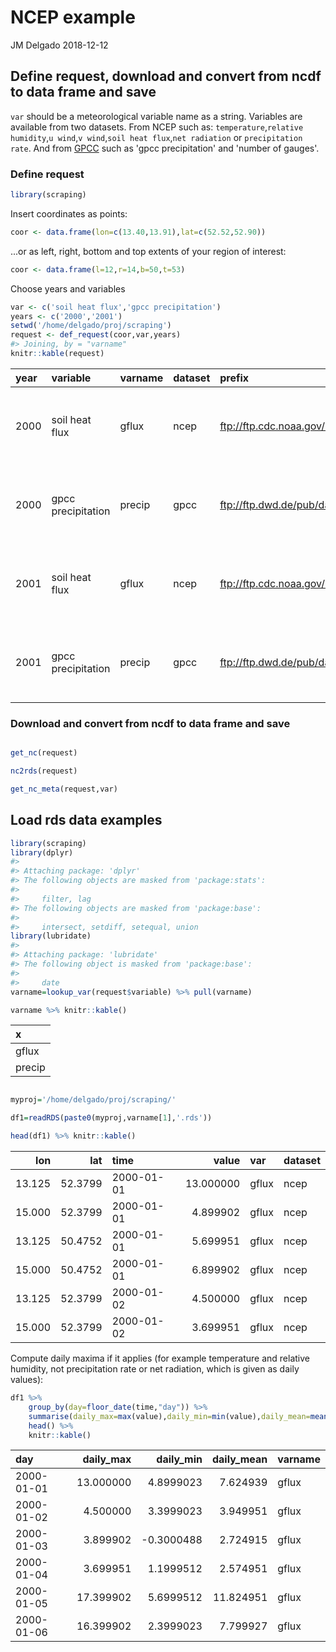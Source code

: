 NCEP example
================
JM Delgado
2018-12-12

Define request, download and convert from ncdf to data frame and save
---------------------------------------------------------------------

`var` should be a meteorological variable name as a string. Variables are available from two datasets. From NCEP such as: `temperature`,`relative humidity`,`u wind`,`v wind`,`soil heat flux`,`net radiation` or `precipitation rate`. And from [GPCC](http://dx.doi.org/10.5676/DWD_GPCC/FD_D_V2018_100) such as 'gpcc precipitation' and 'number of gauges'.

### Define request

``` r
library(scraping)
```

Insert coordinates as points:

``` r
coor <- data.frame(lon=c(13.40,13.91),lat=c(52.52,52.90))
```

...or as left, right, bottom and top extents of your region of interest:

``` r
coor <- data.frame(l=12,r=14,b=50,t=53)
```

Choose years and variables

``` r
var <- c('soil heat flux','gpcc precipitation')
years <- c('2000','2001')
setwd('/home/delgado/proj/scraping')
request <- def_request(coor,var,years)
#> Joining, by = "varname"
knitr::kable(request)
```

| year | variable           | varname | dataset | prefix                                                                     | fname                    | geometry                                        |
|:-----|:-------------------|:--------|:--------|:---------------------------------------------------------------------------|:-------------------------|:------------------------------------------------|
| 2000 | soil heat flux     | gflux   | ncep    | <ftp://ftp.cdc.noaa.gov/Datasets/ncep.reanalysis.dailyavgs/surface_gauss/> | gflux.sfc.gauss          | list(c(12, 14, 14, 12, 12, 50, 50, 53, 53, 50)) |
| 2000 | gpcc precipitation | precip  | gpcc    | <ftp://ftp.dwd.de/pub/data/gpcc/full_data_daily_V2018/>                    | full\_data\_daily\_v2018 | list(c(12, 14, 14, 12, 12, 50, 50, 53, 53, 50)) |
| 2001 | soil heat flux     | gflux   | ncep    | <ftp://ftp.cdc.noaa.gov/Datasets/ncep.reanalysis.dailyavgs/surface_gauss/> | gflux.sfc.gauss          | list(c(12, 14, 14, 12, 12, 50, 50, 53, 53, 50)) |
| 2001 | gpcc precipitation | precip  | gpcc    | <ftp://ftp.dwd.de/pub/data/gpcc/full_data_daily_V2018/>                    | full\_data\_daily\_v2018 | list(c(12, 14, 14, 12, 12, 50, 50, 53, 53, 50)) |

### Download and convert from ncdf to data frame and save

``` r

get_nc(request)

nc2rds(request)

get_nc_meta(request,var)
```

Load rds data examples
----------------------

``` r
library(scraping)
library(dplyr)
#> 
#> Attaching package: 'dplyr'
#> The following objects are masked from 'package:stats':
#> 
#>     filter, lag
#> The following objects are masked from 'package:base':
#> 
#>     intersect, setdiff, setequal, union
library(lubridate)
#> 
#> Attaching package: 'lubridate'
#> The following object is masked from 'package:base':
#> 
#>     date
varname=lookup_var(request$variable) %>% pull(varname)

varname %>% knitr::kable()
```

| x      |
|:-------|
| gflux  |
| precip |

``` r

myproj='/home/delgado/proj/scraping/'

df1=readRDS(paste0(myproj,varname[1],'.rds'))

head(df1) %>% knitr::kable()
```

|     lon|      lat| time       |      value| var   | dataset |
|-------:|--------:|:-----------|----------:|:------|:--------|
|  13.125|  52.3799| 2000-01-01 |  13.000000| gflux | ncep    |
|  15.000|  52.3799| 2000-01-01 |   4.899902| gflux | ncep    |
|  13.125|  50.4752| 2000-01-01 |   5.699951| gflux | ncep    |
|  15.000|  50.4752| 2000-01-01 |   6.899902| gflux | ncep    |
|  13.125|  52.3799| 2000-01-02 |   4.500000| gflux | ncep    |
|  15.000|  52.3799| 2000-01-02 |   3.699951| gflux | ncep    |

Compute daily maxima if it applies (for example temperature and relative humidity, not precipitation rate or net radiation, which is given as daily values):

``` r
df1 %>%
    group_by(day=floor_date(time,"day")) %>%
    summarise(daily_max=max(value),daily_min=min(value),daily_mean=mean(value),varname=first(varname)) %>%  
    head() %>%
    knitr::kable()
```

| day        |  daily\_max|  daily\_min|  daily\_mean| varname |
|:-----------|-----------:|-----------:|------------:|:--------|
| 2000-01-01 |   13.000000|   4.8999023|     7.624939| gflux   |
| 2000-01-02 |    4.500000|   3.3999023|     3.949951| gflux   |
| 2000-01-03 |    3.899902|  -0.3000488|     2.724915| gflux   |
| 2000-01-04 |    3.699951|   1.1999512|     2.574951| gflux   |
| 2000-01-05 |   17.399902|   5.6999512|    11.824951| gflux   |
| 2000-01-06 |   16.399902|   2.3999023|     7.799927| gflux   |
